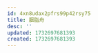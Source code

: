 ```yaml
---
id: 4xn8udax2pfrs99p42rsy75
title: 胭脂舟
desc: ''
updated: 1732697681393
created: 1732697681393
---
```

